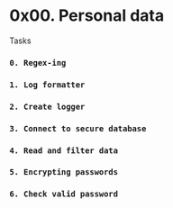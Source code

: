 # 0x00. Personal data
Tasks
### `0. Regex-ing`
### `1. Log formatter`
### `2. Create logger`
### `3. Connect to secure database`
### `4. Read and filter data`
### `5. Encrypting passwords`
### `6. Check valid password`
